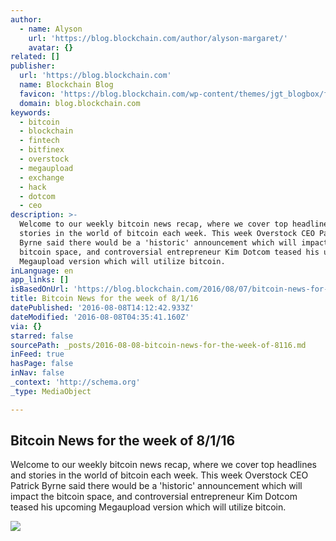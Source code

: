 ```yaml
---
author:
  - name: Alyson
    url: 'https://blog.blockchain.com/author/alyson-margaret/'
    avatar: {}
related: []
publisher:
  url: 'https://blog.blockchain.com'
  name: Blockchain Blog
  favicon: 'https://blog.blockchain.com/wp-content/themes/jgt_blogbox/favicon.ico'
  domain: blog.blockchain.com
keywords:
  - bitcoin
  - blockchain
  - fintech
  - bitfinex
  - overstock
  - megaupload
  - exchange
  - hack
  - dotcom
  - ceo
description: >-
  Welcome to our weekly bitcoin news recap, where we cover top headlines and
  stories in the world of bitcoin each week. This week Overstock CEO Patrick
  Byrne said there would be a 'historic' announcement which will impact the
  bitcoin space, and controversial entrepreneur Kim Dotcom teased his upcoming
  Megaupload version which will utilize bitcoin.
inLanguage: en
app_links: []
isBasedOnUrl: 'https://blog.blockchain.com/2016/08/07/bitcoin-news-for-the-week-of-8116/'
title: Bitcoin News for the week of 8/1/16
datePublished: '2016-08-08T14:12:42.933Z'
dateModified: '2016-08-08T04:35:41.160Z'
via: {}
starred: false
sourcePath: _posts/2016-08-08-bitcoin-news-for-the-week-of-8116.md
inFeed: true
hasPage: false
inNav: false
_context: 'http://schema.org'
_type: MediaObject

---
```

<article style=""><h1>Bitcoin News for the week of 8/1/16</h1><p>Welcome to our weekly bitcoin news recap, where we cover top headlines and stories in the world of bitcoin each week. This week Overstock CEO Patrick Byrne said there would be a 'historic' announcement which will impact the bitcoin space, and controversial entrepreneur Kim Dotcom teased his upcoming Megaupload version which will utilize bitcoin.</p><img src="https://blog.blockchain.com/wp-content/uploads/2016/08/hong-kong.png" /></article>